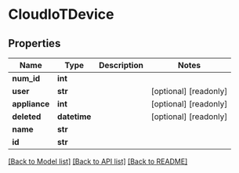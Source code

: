 # CloudIoTDevice


## Properties
Name | Type | Description | Notes
------------ | ------------- | ------------- | -------------
**num_id** | **int** |  | 
**user** | **str** |  | [optional] [readonly] 
**appliance** | **int** |  | [optional] [readonly] 
**deleted** | **datetime** |  | [optional] [readonly] 
**name** | **str** |  | 
**id** | **str** |  | 

[[Back to Model list]](../README.md#documentation-for-models) [[Back to API list]](../README.md#documentation-for-api-endpoints) [[Back to README]](../README.md)



